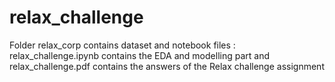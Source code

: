 # relax_challenge
Folder relax_corp contains dataset and notebook files : relax_challenge.ipynb contains the EDA and modelling part  and relax_challenge.pdf contains the answers of the Relax challenge assignment
